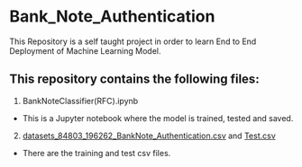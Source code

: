 # Bank_Note_Authentication
This Repository is a self taught project in order to learn End to End Deployment of Machine Learning Model.

## This repository contains the following files:
1. BankNoteClassifier(RFC).ipynb
  - This is a Jupyter notebook where the model is trained, tested and saved.

2. [datasets_84803_196262_BankNote_Authentication.csv](https://github.com/azlaanmsamad/Bank_Note_Authentication/blob/master/datasets_84803_196262_BankNote_Authentication.csv) and [Test.csv](https://github.com/azlaanmsamad/Bank_Note_Authentication/blob/master/TestFile.csv)
  - There are the training and test csv files.
